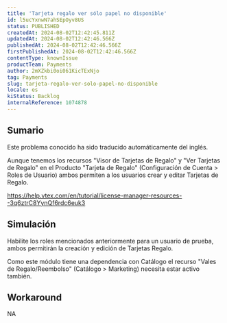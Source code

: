 ```yaml
---
title: 'Tarjeta regalo ver sólo papel no disponible'
id: l5ucYxnwN7ahSEpOyv8US
status: PUBLISHED
createdAt: 2024-08-02T12:42:45.811Z
updatedAt: 2024-08-02T12:42:46.566Z
publishedAt: 2024-08-02T12:42:46.566Z
firstPublishedAt: 2024-08-02T12:42:46.566Z
contentType: knownIssue
productTeam: Payments
author: 2mXZkbi0oi061KicTExNjo
tag: Payments
slug: tarjeta-regalo-ver-solo-papel-no-disponible
locale: es
kiStatus: Backlog
internalReference: 1074878
---
```


## Sumario

<div class="alert alert-info">
  <p>Este problema conocido ha sido traducido automáticamente del inglés.</p>
</div>


Aunque tenemos los recursos "Visor de Tarjetas de Regalo" y "Ver Tarjetas de Regalo" en el Producto "Tarjeta de Regalo" (Configuración de Cuenta > Roles de Usuario) ambos permiten a los usuarios crear y editar Tarjetas de Regalo.

https://help.vtex.com/en/tutorial/license-manager-resources--3q6ztrC8YynQf6rdc6euk3


##

## Simulación


Habilite los roles mencionados anteriormente para un usuario de prueba, ambos permitirán la creación y edición de Tarjetas Regalo.

Como este módulo tiene una dependencia con Catálogo el recurso "Vales de Regalo/Reembolso" (Catálogo > Marketing) necesita estar activo también.



## Workaround


NA




